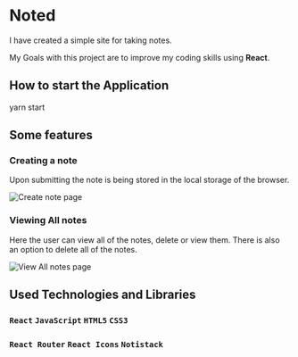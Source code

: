 # Noted
I have created a simple site for taking notes. 

My Goals with this project are to improve my coding skills using **React**.

## How to start the Application 
yarn start

## Some features
### Creating a note
Upon submitting the note is being stored in the local storage of the browser.

![Create note page](https://i.imgur.com/XaztPDm.png)


### Viewing All notes
Here the user can view all of the notes, delete or view them. There is also an option to delete all of the notes.

![View All notes page](https://i.imgur.com/822dlLI.png)




## Used Technologies and Libraries 
### `React` `JavaScript` `HTML5` `CSS3`  
### `React Router` `React Icons` `Notistack`

